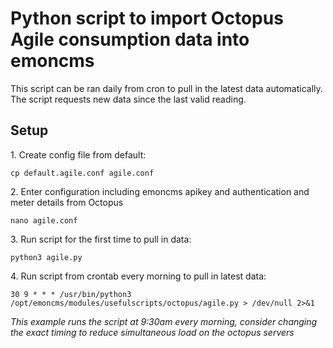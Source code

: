 # Python script to import Octopus Agile consumption data into emoncms

This script can be ran daily from cron to pull in the latest data automatically. The script requests new data since the last valid reading.

## Setup

1\. Create config file from default:

    cp default.agile.conf agile.conf
    
2\. Enter configuration including emoncms apikey and authentication and meter details from Octopus

    nano agile.conf

3\. Run script for the first time to pull in data:

    python3 agile.py
    
4\. Run script from crontab every morning to pull in latest data:

    30 9 * * * /usr/bin/python3 /opt/emoncms/modules/usefulscripts/octopus/agile.py > /dev/null 2>&1
    
*This example runs the script at 9:30am every morning, consider changing the exact timing to reduce simultaneous load on the octopus servers*
